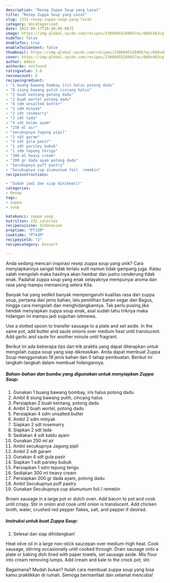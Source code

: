 ```yaml
---
description: "Resep Zuppa Soup yang Lezat"
title: "Resep Zuppa Soup yang Lezat"
slug: 1332-resep-zuppa-soup-yang-lezat
category: Uncategorized
date: 2022-09-17T10:40:00.087Z
image: https://img-global.cpcdn.com/recipes/23068d55269057ac/680x482cq70/zuppa-soup-foto-resep-utama.jpg
hideToc: false
enableToc: true
enableTocContent: false
thumbnail: https://img-global.cpcdn.com/recipes/23068d55269057ac/680x482cq70/zuppa-soup-foto-resep-utama.jpg
cover: https://img-global.cpcdn.com/recipes/23068d55269057ac/680x482cq70/zuppa-soup-foto-resep-utama.jpg
author: Admin
authorAv: notfound
ratingvalue: 3.8
reviewcount: 8
recipeingredient:
- "1 buang bawang bombay iris halus potong dadu"
- "8 siung bawang putih cincang halus"
- "2 buah kentang potong dadu"
- "2 buah wortel potong dadu"
- "4 sdm unsalted butter"
- "2 sdm minyak"
- "2 sdt rosemarry"
- "2 sdt lada"
- "4 sdt kaldu ayam"
- "250 ml air"
- "secukupnya Jagung pipil"
- "2 sdt garam"
- "4 sdt gula pasir"
- "1 sdt parsley bubuk"
- "1 sdm tepung terigu"
- "300 ml heavy cream"
- "200 gr dada ayam potong dadu"
- "Secukupnya puff pastry"
- "Secukupnya cup alumunium foil  remekin"
recipeinstructions:

- "Sudah jadi dan siap dinikmati!"
categories:
- Resep
tags:
- zuppa
- soup

katakunci: zuppa soup 
nutrition: 231 calories
recipecuisine: Indonesian
preptime: "PT15M"
cooktime: "PT43M"
recipeyield: "2"
recipecategory: Dessert

---
```





Anda sedang mencari inspirasi resep zuppa soup yang unik? Cara menyiapkannya sangat tidak terlalu sulit namun tidak gampang juga. Kalau salah mengolah maka hasilnya akan hambar dan justru cenderung tidak enak. Padahal zuppa soup yang enak selayaknya mempunyai aroma dan rasa yang mampu memancing selera Kita.





Banyak hal yang sedikit banyak mempengaruhi kualitas rasa dari zuppa soup, pertama dari jenis bahan, lalu pemilihan bahan segar dan Bagus, hingga cara mengolah dan menghidangkannya. Tak perlu pusing jika hendak menyiapkan zuppa soup enak,      asal sudah tahu triknya maka hidangan ini mampu jadi suguhan istimewa.














Use a slotted spoon to transfer sausage to a plate and set aside. In the same pot, add butter and saute onions over medium heat until translucent. Add garlic and saute for another minute until fragrant.






Berikut ini ada beberapa tips dan trik praktis yang dapat diterapkan untuk mengolah zuppa soup yang siap dikreasikan. Anda dapat membuat Zuppa Soup menggunakan 19 jenis bahan dan 0 tahap pembuatan. Berikut ini langkah-langkah dalam membuat hidangannya.

<!--inarticleads1-->

##### Bahan-bahan dan bumbu yang digunakan untuk menyiapkan Zuppa Soup:

1. Gunakan 1 buang bawang bombay, iris halus potong dadu
1. Ambil 8 siung bawang putih, cincang halus
1. Persiapkan 2 buah kentang, potong dadu
1. Ambil 2 buah wortel, potong dadu
1. Persiapkan 4 sdm unsalted butter
1. Ambil 2 sdm minyak
1. Siapkan 2 sdt rosemarry
1. Siapkan 2 sdt lada
1. Sediakan 4 sdt kaldu ayam
1. Gunakan 250 ml air
1. Ambil secukupnya Jagung pipil
1. Ambil 2 sdt garam
1. Gunakan 4 sdt gula pasir
1. Siapkan 1 sdt parsley bubuk
1. Persiapkan 1 sdm tepung terigu
1. Sediakan 300 ml heavy cream
1. Persiapkan 200 gr dada ayam, potong dadu
1. Ambil Secukupnya puff pastry
1. Gunakan Secukupnya cup alumunium foil / remekin


Brown sausage in a large pot or dutch oven. Add bacon to pot and cook until crispy. Stir in onion and cook until onion is translucent. Add chicken broth, water, crushed red pepper flakes, salt, and pepper if desired. 

<!--inarticleads2-->

##### Instruksi untuk buat Zuppa Soup:


1. Selesai dan siap dihidangkan!

Heat olive oil in a large non-stick saucepan over medium-high heat. Cook sausage, stirring occasionally until cooked through. Drain sausage onto a plate or baking dish lined with paper towels, set sausage aside. Mix flour into cream removing lumps. Add cream and kale to the crock pot, stir. 

Bagaimana? Mudah bukan? Itulah cara membuat zuppa soup yang bisa kamu praktikkan di rumah. Semoga bermanfaat dan selamat mencoba!
